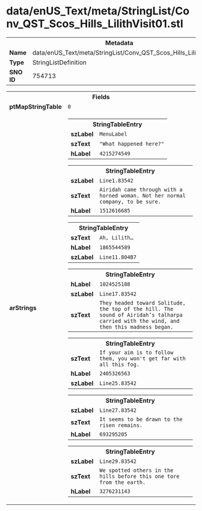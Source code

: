 <h1>data/enUS_Text/meta/StringList/Conv_QST_Scos_Hills_LilithVisit01.stl</h1><table><tr><th colspan="100%">Metadata</th></tr><tr><td><b>Name</b></td><td>data/enUS_Text/meta/StringList/Conv_QST_Scos_Hills_LilithVisit01.stl</td></tr><tr><td><b>Type</b></td><td>StringListDefinition</td></tr><tr><td><b>SNO ID</b></td><td>754713</td></tr></table>

<table><tr><th colspan="100%">Fields</th></tr><tr><td><b>ptMapStringTable</b></td><td><code>0</code></td></tr><tr><td><b>arStrings</b></td><td><table><tr><th colspan="100%">StringTableEntry</th></tr><tr><td><b>szLabel</b></td><td><code>MenuLabel</code></td></tr><tr><td><b>szText</b></td><td><code>"What happened here?"</code></td></tr><tr><td><b>hLabel</b></td><td><code>4215274549</code></td></tr></table>


<table><tr><th colspan="100%">StringTableEntry</th></tr><tr><td><b>szLabel</b></td><td><code>Line1.83542</code></td></tr><tr><td><b>szText</b></td><td><code>Airidah came through with a horned woman. Not her normal company, to be sure.</code></td></tr><tr><td><b>hLabel</b></td><td><code>1512616685</code></td></tr></table>


<table><tr><th colspan="100%">StringTableEntry</th></tr><tr><td><b>szText</b></td><td><code>Ah, Lilith…</code></td></tr><tr><td><b>hLabel</b></td><td><code>1865544589</code></td></tr><tr><td><b>szLabel</b></td><td><code>Line11.804B7</code></td></tr></table>


<table><tr><th colspan="100%">StringTableEntry</th></tr><tr><td><b>hLabel</b></td><td><code>1024525188</code></td></tr><tr><td><b>szLabel</b></td><td><code>Line17.83542</code></td></tr><tr><td><b>szText</b></td><td><code>They headed toward Solitude, the top of the hill. The sound of Airidah’s talharpa carried with the wind, and then this madness began.</code></td></tr></table>


<table><tr><th colspan="100%">StringTableEntry</th></tr><tr><td><b>szText</b></td><td><code>If your aim is to follow them, you won't get far with all this fog.</code></td></tr><tr><td><b>hLabel</b></td><td><code>2405326563</code></td></tr><tr><td><b>szLabel</b></td><td><code>Line25.83542</code></td></tr></table>


<table><tr><th colspan="100%">StringTableEntry</th></tr><tr><td><b>szLabel</b></td><td><code>Line27.83542</code></td></tr><tr><td><b>szText</b></td><td><code>It seems to be drawn to the risen remains.</code></td></tr><tr><td><b>hLabel</b></td><td><code>693295205</code></td></tr></table>


<table><tr><th colspan="100%">StringTableEntry</th></tr><tr><td><b>szLabel</b></td><td><code>Line29.83542</code></td></tr><tr><td><b>szText</b></td><td><code>We spotted others in the hills before this one tore from the earth.</code></td></tr><tr><td><b>hLabel</b></td><td><code>3276231143</code></td></tr></table>


</td></tr></table>

